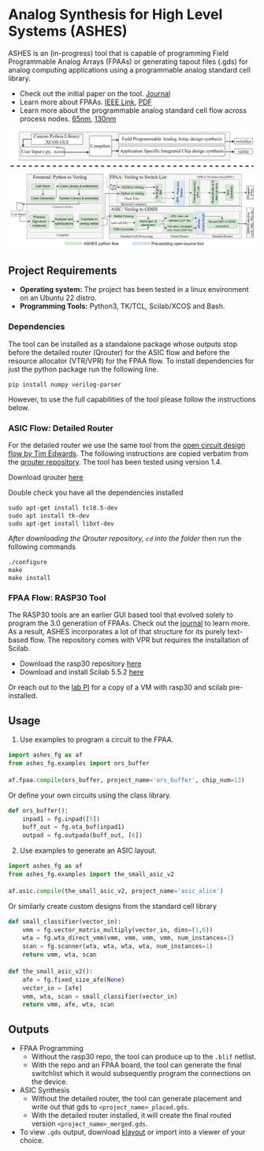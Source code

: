 # Analog Synthesis for High Level Systems (ASHES)

ASHES is an (in-progress) tool that is capable of programming Field Programmable Analog Arrays (FPAAs) or generating tapout files (.gds) for analog computing applications using a programmable analog standard cell library. 

- Check out the initial paper on the tool. [Journal](https://www.mdpi.com/2079-9268/13/4/58)
- Learn more about FPAAs. [IEEE Link](https://ieeexplore.ieee.org/document/8915721), [PDF](https://hasler.ece.gatech.edu/FPAA_IEEEXPlore_2020.pdf)
- Learn more about the programmable analog standard cell flow across process nodes. [65nm](https://ieeexplore.ieee.org/document/10639182), [130nm](https://ieeexplore.ieee.org/document/10431551) 

![Architecture](figures/ashes_flow_v3.jpg)

## Project Requirements
- **Operating system:** The project has been tested in a linux environment on an Ubuntu 22 distro.  
- **Programming Tools:** Python3, TK/TCL, Scilab/XCOS and Bash.

### Dependencies

The tool can be installed as a standalone package whose outputs stop before the detailed router (Qrouter) for the ASIC flow and before the resource allocator (VTR/VPR) for the FPAA flow. To install dependencies for just the python package run the following line.

```
pip install numpy verilog-parser
```

However, to use the full capabilities of the tool please follow the instructions below.

### ASIC Flow: Detailed Router
For the detailed router we use the same tool from the [open circuit design flow by Tim Edwards](http://opencircuitdesign.com/qrouter/). The following instructions are copied verbatim from the [qrouter repository](https://github.com/RTimothyEdwards/qrouter). The tool has been tested using version 1.4.

Download qrouter [here](https://github.com/RTimothyEdwards/qrouter)

Double check you have all the dependencies installed
```
sudo apt-get install tcl8.5-dev
sudo apt install tk-dev
sudo apt-get install libxt-dev
```
*After downloading the Qrouter repository, `cd` into the folder* then run the following commands
```
./configure
make
make install
```

### FPAA Flow: RASP30 Tool
The RASP30 tools are an earlier GUI based tool that evolved solely to program the 3.0 generation of FPAAs. Check out the [journal](https://link.springer.com/article/10.1007/s10617-021-09247-9) to learn more. As a result, ASHES incorporates a lot of that structure for its purely text-based flow. The repository comes with VPR but requires the installation of Scilab. 

- Download the rasp30 repository [here](https://github.com/jhasler/rasp30/tree/master)
- Download and install Scilab 5.5.2 [here](https://www.scilab.org/download/previous-versions)

Or reach out to the [lab PI](https://hasler.ece.gatech.edu/) for a copy of a VM with rasp30 and scilab pre-installed. 


## Usage

1. Use examples to program a circuit to the FPAA.

```python
import ashes_fg as af
from ashes_fg.examples import ors_buffer

af.fpaa.compile(ors_buffer, project_name='ors_buffer', chip_num=13)
```

Or define your own circuits using the class library.

```python
def ors_buffer():
    inpad1 = fg.inpad([5])
    buff_out = fg.ota_buf(inpad1)
    outpad = fg.outpada(buff_out, [6])
```

2. Use examples to generate an ASIC layout.

```python
import ashes_fg as af
from ashes_fg.examples import the_small_asic_v2

af.asic.compile(the_small_asic_v2, project_name='asic_alice')
```

Or similarly create custom designs from the standard cell library

```python
def small_classifier(vector_in):
    vmm = fg.vector_matrix_multiply(vector_in, dims=(1,6))
    wta = fg.wta_direct_vmm(vmm, vmm, vmm, vmm, num_instances=1)
    scan = fg.scanner(wta, wta, wta, wta, num_instances=1)
    return vmm, wta, scan

def the_small_asic_v2():
    afe = fg.fixed_size_afe(None)
    vector_in = [afe]
    vmm, wta, scan = small_classifier(vector_in)
    return vmm, afe, wta, scan
```

## Outputs
- FPAA Programming
    - Without the rasp30 repo, the tool can produce up to the `.blif` netlist. 
    - With the repo and an FPAA board, the tool can generate the final switchlist which it would subsequently program the connections on the device.
- ASIC Synthesis 
    - Without the detailed router, the tool can generate placement and write out that gds to `<project_name>_placed.gds`.
    - With the detailed router installed, it will create the final routed version `<project_name>_merged.gds`.
- To view `.gds` output, download [klayout](https://www.klayout.de/) or import into a viewer of your choice.

 
